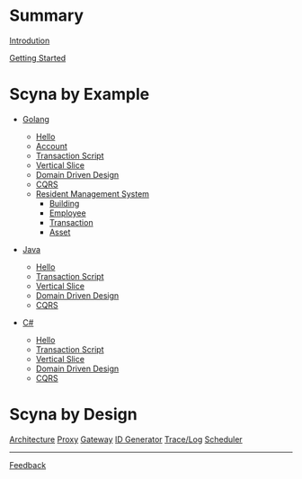 # Summary

[Introdution](./introduction.md)

[Getting Started]()

# Scyna by Example

- [Golang](./example/overview.md)
  - [Hello](./example/hello.md)
  - [Account](./example/account.md)
  - [Transaction Script](./example/transaction-script.md)
  - [Vertical Slice](./example/vertical-slice.md)
  - [Domain Driven Design](./example/ddd.md)
  - [CQRS](./example/cqrs.md)
  - [Resident Management System](example/resident/resident.md)
    - [Building]()
    - [Employee]()
    - [Transaction]()
    - [Asset]()

- [Java](./example/overview.md)
  - [Hello](./example/hello.md)
  - [Transaction Script](./example/transaction-script.md)
  - [Vertical Slice](./example/vertical-slice.md)
  - [Domain Driven Design](./example/ddd.md)
  - [CQRS](./example/cqrs.md)

- [C#](./example/overview.md)
  - [Hello](./example/hello.md)
  - [Transaction Script](./example/transaction-script.md)
  - [Vertical Slice](./example/vertical-slice.md)
  - [Domain Driven Design](./example/ddd.md)
  - [CQRS](./example/cqrs.md)

# Scyna by Design

[Architecture](design/architecture.md)
[Proxy](./design/proxy.md)
[Gateway](./design/gateway.md)
[ID Generator](./design/generator.md)
[Trace/Log](./design/trace.md)
[Scheduler](./design/scheduler.md)

-----------

[Feedback](./feedback.md)